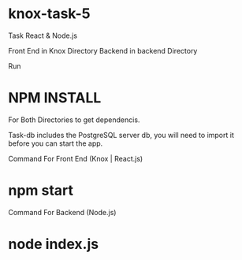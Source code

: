 # knox-task-5
Task React &amp; Node.js

Front End in Knox Directory
Backend in backend Directory


Run 
# NPM INSTALL
For Both Directories to get dependencis.

Task-db includes the PostgreSQL server db, you will need to import it before you can start the app.

Command For Front End (Knox | React.js)
# npm start

Command For Backend (Node.js)
# node index.js
